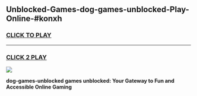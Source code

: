 
## Unblocked-Games-dog-games-unblocked-Play-Online-#konxh
<h3>
<a href="https://premium.freeplayer.one?title=dog-games-unblocked&ref=27F">CLICK TO PLAY</a></h3>
<hr>

<h3>
<a href="https://premium.freeplayer.one?title=dog-games-unblocked&ref=27F">CLICK 2 PLAY</a>
  
</h3>

<a href="https://premium.freeplayer.one?title=dog-games-unblocked&ref=27F"><img src="https://clearcache.store/games.png"></a>


**dog-games-unblocked games unblocked: Your Gateway to Fun and Accessible Online Gaming**
